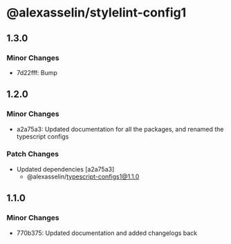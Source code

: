 # @alexasselin/stylelint-config1

## 1.3.0

### Minor Changes

- 7d22fff: Bump

## 1.2.0

### Minor Changes

- a2a75a3: Updated documentation for all the packages, and renamed the typescript configs

### Patch Changes

- Updated dependencies [a2a75a3]
  - @alexasselin/typescript-configs1@1.1.0

## 1.1.0

### Minor Changes

- 770b375: Updated documentation and added changelogs back
